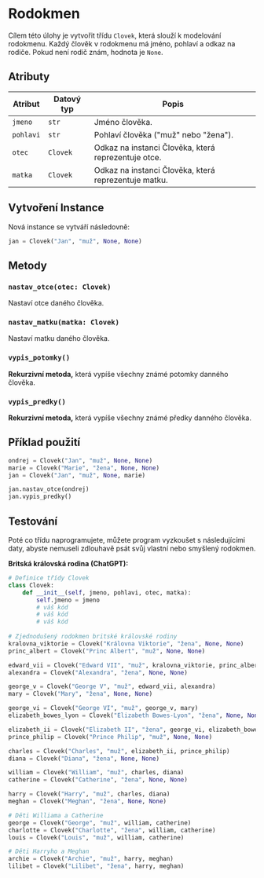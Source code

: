 # Rodokmen

Cílem této úlohy je vytvořit třídu `Clovek`, která slouží k modelování rodokmenu.
Každý člověk v rodokmenu má jméno, pohlaví a odkaz na rodiče. Pokud není rodič znám, hodnota je `None`.

## Atributy

| Atribut          | Datový typ  | Popis                                                |
|------------------|-------------|------------------------------------------------------|
| `jmeno`          | `str`       | Jméno člověka.                                       |
| `pohlavi`        | `str`       | Pohlaví člověka ("muž" nebo "žena").                 |
| `otec`           | `Clovek`    | Odkaz na instanci Člověka, která reprezentuje otce.  |
| `matka`          | `Clovek`    | Odkaz na instanci Člověka, která reprezentuje matku. |

## Vytvoření Instance

Nová instance se vytváří následovně:

```python
jan = Clovek("Jan", "muž", None, None)
```

## Metody

### `nastav_otce(otec: Clovek)`

Nastaví otce daného člověka.

### `nastav_matku(matka: Clovek)`

Nastaví matku daného člověka.

### `vypis_potomky()`

**Rekurzivní metoda,** která vypíše všechny známé potomky danného člověka.


### `vypis_predky()`

**Rekurzivní metoda,** která vypíše všechny známé předky danného člověka.

## Příklad použití

```python
ondrej = Clovek("Jan", "muž", None, None)
marie = Clovek("Marie", "žena", None, None)
jan = Clovek("Jan", "muž", None, marie)

jan.nastav_otce(ondrej)
jan.vypis_predky()
```

## Testování

Poté co třídu naprogramujete, můžete program vyzkoušet s následujícími daty, abyste nemuseli zdlouhavě psát svůj vlastní nebo smyšlený rodokmen.

**Britská královská rodina (ChatGPT):**

```python
# Definice třídy Clovek
class Clovek:
    def __init__(self, jmeno, pohlavi, otec, matka):
        self.jmeno = jmeno
        # váš kód
        # váš kód
        # váš kód
        
# Zjednodušený rodokmen britské královské rodiny
kralovna_viktorie = Clovek("Královna Viktorie", "žena", None, None)
princ_albert = Clovek("Princ Albert", "muž", None, None)

edward_vii = Clovek("Edward VII", "muž", kralovna_viktorie, princ_albert)
alexandra = Clovek("Alexandra", "žena", None, None)

george_v = Clovek("George V", "muž", edward_vii, alexandra)
mary = Clovek("Mary", "žena", None, None)

george_vi = Clovek("George VI", "muž", george_v, mary)
elizabeth_bowes_lyon = Clovek("Elizabeth Bowes-Lyon", "žena", None, None)

elizabeth_ii = Clovek("Elizabeth II", "žena", george_vi, elizabeth_bowes_lyon)
prince_philip = Clovek("Prince Philip", "muž", None, None)

charles = Clovek("Charles", "muž", elizabeth_ii, prince_philip)
diana = Clovek("Diana", "žena", None, None)

william = Clovek("William", "muž", charles, diana)
catherine = Clovek("Catherine", "žena", None, None)

harry = Clovek("Harry", "muž", charles, diana)
meghan = Clovek("Meghan", "žena", None, None)

# Děti Williama a Catherine
george = Clovek("George", "muž", william, catherine)
charlotte = Clovek("Charlotte", "žena", william, catherine)
louis = Clovek("Louis", "muž", william, catherine)

# Děti Harryho a Meghan
archie = Clovek("Archie", "muž", harry, meghan)
lilibet = Clovek("Lilibet", "žena", harry, meghan)

```